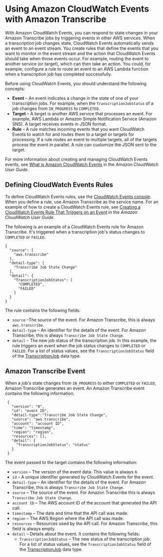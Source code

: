 # Using Amazon CloudWatch Events with Amazon Transcribe<a name="cloud-watch-events"></a>

With Amazon CloudWatch Events, you can respond to state changes in your Amazon Transcribe jobs by triggering events in other AWS services\. When a transcription job changes state, CloudWatch Events automatically sends an event to an event stream\. You create rules that define the events that you want to monitor in the event stream and the action that CloudWatch Events should take when those events occur\. For example, routing the event to another service \(or target\), which can then take an action\. You could, for example, configure a rule to route an event to an AWS Lambda function when a transcription job has completed successfully\.

Before using CloudWatch Events, you should understand the following concepts:
+ **Event** – An event indicates a change in the state of one of your transcription jobs\. For example, when the `TranscriptionJobStatus` of a job changes from `IN_PROGRESS` to `COMPLETED`\.
+ **Target** – A target is another AWS service that processes an event\. For example, AWS Lambda or Amazon Simple Notification Service \(Amazon SNS\)\. A target receives events in JSON format\. 
+ **Rule** – A rule matches incoming events that you want CloudWatch Events to watch for and routes them to a target or targets for processing\. If a rule routes an event to multiple targets, all of the targets process the event in parallel\. A rule can customize the JSON sent to the target\.

For more information about creating and managing CloudWatch Events events, see [What is Amazon CloudWatch Events](https://docs.aws.amazon.com/AmazonCloudWatch/latest/events/WhatIsCloudWatchEvents.html) in the *Amazon CloudWatch User Guide*\.

## Defining CloudWatch Events Rules<a name="defining-rules"></a>

To define CloudWatch Events rules, use the [CloudWatch Events console](https://console.aws.amazon.com/cloudwatch)\. When you define a rule, use Amazon Transcribe as the service name\. For an example of how to create a CloudWatch Events rule, see [ Creating a CloudWatch Events Rule That Triggers on an Event](https://docs.aws.amazon.com/AmazonCloudWatch/latest/events/Create-CloudWatch-Events-Rule.html) in the *Amazon CloudWatch User Guide*\. 

The following is an example of a CloudWatch Events rule for Amazon Transcribe\. It's triggered when a transcription job's status changes to `COMPLETED` or `FAILED`\. 

```
{
  "source": [
    "aws.transcribe"
  ],
  "detail-type": [
    "Transcribe Job State Change"
  ],
  "detail": {
    "TranscriptionJobStatus": [
      "COMPLETED",
      "FAILED"
    ]
  }
}
```

The rule contains the following fields:
+ `source` –The source of the event\. For Amazon Transcribe, this is always `aws.transcribe`\.
+ `detail-type` – An identifier for the details of the event\. For Amazon Transcribe, this is always `Transcribe Job State Change`\.
+ `detail` – The new job status of the transcription job\. In this example, the rule triggers an event when the job status changes to `COMPLETED` or `FAILED`\. For a list of status values, see the `TranscriptionJobStatus` field of the [TranscriptionJob](API_TranscriptionJob.md) data type\.

## Amazon Transcribe Event<a name="events"></a>

When a job's state changes from `IN_PROGRESS` to either `COMPLETED` or `FAILED`, Amazon Transcribe generates an event\. An Amazon Transcribe event contains the following information\.

```
 {
   "version": "0",
   "id": "event ID",
   "detail-type":"Transcribe Job State Change",
   "source": "aws.transcribe",
   "account": "account ID",
   "time": "timestamp",
   "region": "region",
   "resources": [],
   "detail": {
     "TranscriptionJobStatus": "status"
   }
 }
```

The event passed to the target contains the following information:
+ `version` – The version of the event data\. This value is always `0`\.
+ `id` – A unique identifier generated by CloudWatch Events for the event\.
+ `detail-type` – An identifier for the details of the event\. For Amazon Transcribe, this is always `Transcribe Job State Change`\.
+ `source` – The source of the event\. For Amazon Transcribe this is always `Transcribe Job State Change`\.
+ `account ID` – The AWS account ID of the account that generated the API call\.
+ `timestamp` – The date and time that the API call was made\.
+ `region` – The AWS Region where the API call was made\.
+ `resources` – Resources used by the API call\. For Amazon Transcribe, this field is always empty\.
+ `detail` – Details about the event\. It contains the following fields:
  + `TranscriptionJobStatus` – The new status of the transcription job\. For a list of status values, see the `TranscriptionJobStatus` field of the [TranscriptionJob](API_TranscriptionJob.md) data type\.
